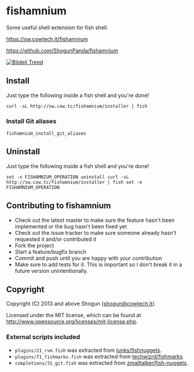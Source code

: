 # fishamnium

Some useful shell extension for fish shell.

https://sw.cowtech.it/fishamnium

https://github.com/ShogunPanda/fishamnium

[![Bitdeli Trend](https://d2weczhvl823v0.cloudfront.net/ShogunPanda/fishamnium/trend.png)](https://bitdeli.com/free "Bitdeli Badge")

## Install

Just type the following inside a fish shell and you're done!

`curl -sL http://sw.cow.tc/fishamnium/installer | fish`

### Install Git aliases

`fishamnium_install_git_aliases`

## Uninstall

Just type the following inside a fish shell and you're done!

`
set -x FISHAMNIUM_OPERATION uninstall
curl -sL http://sw.cow.tc/fishamnium/installer | fish
set -e FISHAMNIUM_OPERATION
`

## Contributing to fishamnium
 
* Check out the latest master to make sure the feature hasn't been implemented or the bug hasn't been fixed yet
* Check out the issue tracker to make sure someone already hasn't requested it and/or contributed it
* Fork the project
* Start a feature/bugfix branch
* Commit and push until you are happy with your contribution
* Make sure to add tests for it. This is important so I don't break it in a future version unintentionally.

## Copyright

Copyright (C) 2013 and above Shogun (shogun@cowtech.it).

Licensed under the MIT license, which can be found at http://www.opensource.org/licenses/mit-license.php.

### External scripts included

* `plugins/21_rvm.fish` was extracted from [lunks/fishnuggets](https://www.github.com/zmalltalker/lunks-nuggets).
* `plugins/71_fishmarks.fish` was extracted from [techwizrd/fishmarks](https://www.github.com/zmalltalker/techwizrd/fishmarks).
* `completions/31_git.fish` was extracted from [zmalltalker/fish-nuggets](https://www.github.com/zmalltalker/fish-nuggets).
